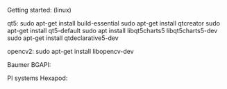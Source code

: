 Getting started: (linux)

qt5:
sudo apt-get install build-essential
sudo apt-get install qtcreator
sudo apt-get install qt5-default
sudo apt install libqt5charts5 libqt5charts5-dev 
sudo apt-get install qtdeclarative5-dev

opencv2:
sudo apt-get install libopencv-dev

Baumer BGAPI:

PI systems Hexapod:

